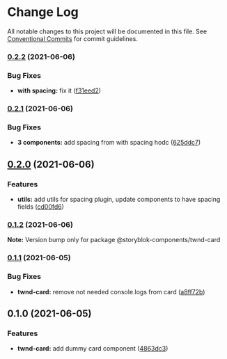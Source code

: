 # Change Log

All notable changes to this project will be documented in this file.
See [Conventional Commits](https://conventionalcommits.org) for commit guidelines.

### [0.2.2](https://github.com/storyblok-components/components/compare/@storyblok-components/twnd-card@0.2.1...@storyblok-components/twnd-card@0.2.2) (2021-06-06)


### Bug Fixes

* **with spacing:** fix it ([f31eed2](https://github.com/storyblok-components/components/commit/f31eed26c07326cc36a46adfe281d4648f7f8d4b))



### [0.2.1](https://github.com/storyblok-components/components/compare/@storyblok-components/twnd-card@0.2.0...@storyblok-components/twnd-card@0.2.1) (2021-06-06)


### Bug Fixes

* **3 components:** add spacing from with spacing hodc ([625ddc7](https://github.com/storyblok-components/components/commit/625ddc7e639a70b3b6c572d35b737e74d1386fb6))



## [0.2.0](https://github.com/storyblok-components/components/compare/@storyblok-components/twnd-card@0.1.2...@storyblok-components/twnd-card@0.2.0) (2021-06-06)


### Features

* **utils:** add utils for spacing plugin, update components to have spacing fields ([cd00fd6](https://github.com/storyblok-components/components/commit/cd00fd6837d5b6947c4eaea85a80d21a9321978d))



### [0.1.2](https://github.com/storyblok-components/components/compare/@storyblok-components/twnd-card@0.1.1...@storyblok-components/twnd-card@0.1.2) (2021-06-06)

**Note:** Version bump only for package @storyblok-components/twnd-card





### [0.1.1](https://github.com/storyblok-components/components/compare/@storyblok-components/twnd-card@0.1.0...@storyblok-components/twnd-card@0.1.1) (2021-06-05)


### Bug Fixes

* **twnd-card:** remove not needed console.logs from card ([a8ff72b](https://github.com/storyblok-components/components/commit/a8ff72b12b0edb7f4120c4dac9f01cf535f6d22f))



## 0.1.0 (2021-06-05)


### Features

* **twnd-card:** add dummy card component ([4863dc3](https://github.com/storyblok-components/components/commit/4863dc372702c1a242ee50907bac9cfff5f61047))
